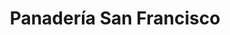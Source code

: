 ---
title: "Panadería San Francisco"
url: /loja-ecuador/panaderia-san-francisco/
shop: panadería
---